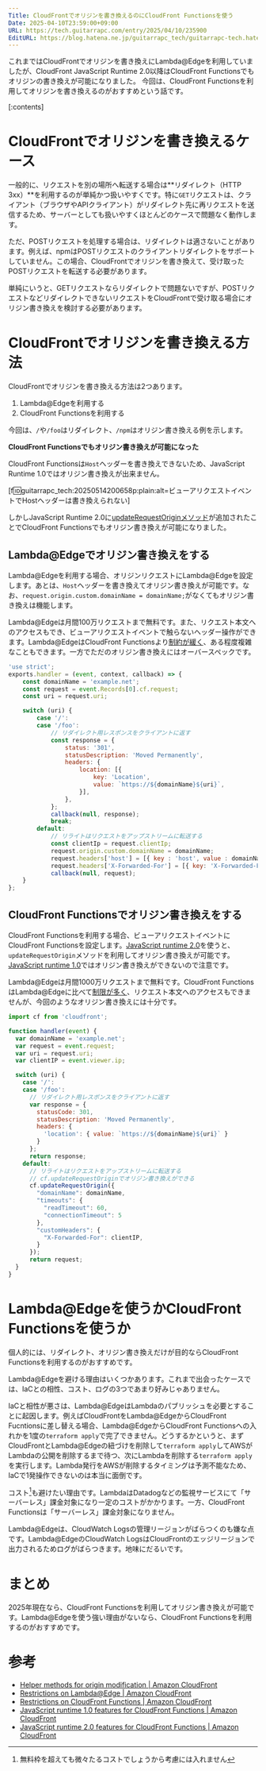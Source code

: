 ```yaml
---
Title: CloudFrontでオリジンを書き換えるのにCloudFront Functionsを使う
Date: 2025-04-10T23:59:00+09:00
URL: https://tech.guitarrapc.com/entry/2025/04/10/235900
EditURL: https://blog.hatena.ne.jp/guitarrapc_tech/guitarrapc-tech.hatenablog.com/atom/entry/6802418398419716657
---
```


これまではCloudFrontでオリジンを書き換えにLambda@Edgeを利用していましたが、CloudFront JavaScript Runtime 2.0以降はCloudFront Functionsでもオリジンの書き換えが可能になりました。
今回は、CloudFront Functionsを利用してオリジンを書き換えるのがおすすめという話です。

[:contents]

# CloudFrontでオリジンを書き換えるケース

一般的に、リクエストを別の場所へ転送する場合は**リダイレクト（HTTP 3xx）**を利用するのが単純かつ扱いやすくです。特に`GET`リクエストは、クライアント（ブラウザやAPIクライアント）がリダイレクト先に再リクエストを送信するため、サーバーとしても扱いやすくほとんどのケースで問題なく動作します。

ただ、POSTリクエストを処理する場合は、リダイレクトは適さないことがあります。例えば、npmはPOSTリクエストのクライアントリダイレクトをサポートしていません。この場合、CloudFrontでオリジンを書き換えて、受け取ったPOSTリクエストを転送する必要があります。

単純にいうと、GETリクエストならリダイレクトで問題ないですが、POSTリクエストなどリダイレクトできないリクエストをCloudFrontで受け取る場合にオリジン書き換えを検討する必要があります。

# CloudFrontでオリジンを書き換える方法

CloudFrontでオリジンを書き換える方法は2つあります。

1. Lambda@Edgeを利用する
2. CloudFront Functionsを利用する

今回は、`/`や`/foo`はリダイレクト、`/npm`はオリジン書き換える例を示します。

**CloudFront Functionsでもオリジン書き換えが可能になった**

CloudFront Functionsは`Host`ヘッダーを書き換えできないため、JavaScript Runtime 1.0ではオリジン書き換えが出来ません。

[f:id:guitarrapc_tech:20250514200658p:plain:alt=ビューアリクエストイベントでHostヘッダーは書き換えられない]

しかしJavaScript Runtime 2.0に[updateRequestOriginメソッド](https://docs.aws.amazon.com/AmazonCloudFront/latest/DeveloperGuide/helper-functions-origin-modification.html#update-request-origin-helper-function)が追加されたことでCloudFront Functionsでもオリジン書き換えが可能になりました。

## Lambda@Edgeでオリジン書き換えをする

Lambda@Edgeを利用する場合、オリジンリクエストにLambda@Edgeを設定します。あとは、`Host`ヘッダーを書き換えてオリジン書き換えが可能です。なお、`request.origin.custom.domainName = domainName;`がなくてもオリジン書き換えは機能します。

Lambda@Edgeは月間100万リクエストまで無料です。また、リクエスト本文へのアクセスもでき、ビューアリクエストイベントで触らないヘッダー操作ができます。Lambda@EdgeはCloudFront Functionsより[制約が緩く](https://docs.aws.amazon.com/AmazonCloudFront/latest/DeveloperGuide/lambda-at-edge-function-restrictions.html)、ある程度複雑なこともできます。一方でただのオリジン書き換えにはオーバースペックです。

```js
'use strict';
exports.handler = (event, context, callback) => {
    const domainName = 'example.net';
    const request = event.Records[0].cf.request;
    const uri = request.uri;

    switch (uri) {
        case '/':
        case '/foo':
            // リダイレクト用レスポンスをクライアントに返す
            const response = {
                status: '301',
                statusDescription: 'Moved Permanently',
                headers: {
                    location: [{
                        key: 'Location',
                        value: `https://${domainName}${uri}`,
                    }],
                },
            };
            callback(null, response);
            break;
        default:
            // リライトはリクエストをアップストリームに転送する
            const clientIp = request.clientIp;
            request.origin.custom.domainName = domainName;
            request.headers['host'] = [{ key : 'host', value : domainName}];
            request.headers['X-Forwarded-For'] = [{ key: 'X-Forwarded-For', value: clientIp }];
            callback(null, request);
    }
};
```

## CloudFront Functionsでオリジン書き換えをする

CloudFront Functionsを利用する場合、ビューアリクエストイベントにCloudFront Functionsを設定します。[JavaScript runtime 2.0](https://docs.aws.amazon.com/AmazonCloudFront/latest/DeveloperGuide/functions-javascript-runtime-20.html)を使うと、`updateRequestOrigin`メソッドを利用してオリジン書き換えが可能です。[JavaScript runtime 1.0](https://docs.aws.amazon.com/AmazonCloudFront/latest/DeveloperGuide/functions-javascript-runtime-10.html)ではオリジン書き換えができないので注意です。

Lambda@Edgeは月間1000万リクエストまで無料です。CloudFront FunctionsはLambda@Edgeに比べて[制限が多く](https://docs.aws.amazon.com/AmazonCloudFront/latest/DeveloperGuide/cloudfront-function-restrictions.html)、リクエスト本文へのアクセスもできませんが、今回のようなオリジン書き換えには十分です。

```js
import cf from 'cloudfront';

function handler(event) {
  var domainName = 'example.net';
  var request = event.request;
  var uri = request.uri;
  var clientIP = event.viewer.ip;

  switch (uri) {
    case '/':
    case '/foo':
      // リダイレクト用レスポンスをクライアントに返す
      var response = {
        statusCode: 301,
        statusDescription: 'Moved Permanently',
        headers: {
          'location': { value: `https://${domainName}${uri}` }
        }
      };
      return response;
    default:
      // リライトはリクエストをアップストリームに転送する
      // cf.updateRequestOriginでオリジン書き換えができる
      cf.updateRequestOrigin({
        "domainName": domainName,
        "timeouts": {
          "readTimeout": 60,
          "connectionTimeout": 5
        },
        "customHeaders": {
          "X-Forwarded-For": clientIP,
        }
      });
      return request;
  }
}
```

# Lambda@Edgeを使うかCloudFront Functionsを使うか

個人的には、リダイレクト、オリジン書き換えだけが目的ならCloudFront Functionsを利用するのがおすすめです。

Lambda@Edgeを避ける理由はいくつかあります。これまで出会ったケースでは、IaCとの相性、コスト、ログの3つであまり好みじゃありません。

IaCと相性が悪さは、Lambda@EdgeはLambdaのパブリッシュを必要とすることに起因します。例えばCloudFrontをLambda@EdgeからCloudFront Fucntionsに差し替える場合、Lambda@EdgeからCloudFront Functionsへの入れかを1度の`terraform apply`で完了できません。どうするかというと、まずCloudFrontとLambda@Edgeの紐づけを削除して`terraform apply`してAWSがLambdaの公開を削除するまで待つ、次にLambdaを削除する`terraform apply`を実行します。Lambda発行をAWSが削除するタイミングは予測不能なため、IaCで1発操作できないのは本当に面倒です。

コスト[^1]も避けたい理由です。LambdaはDatadogなどの監視サービスにて「サーバーレス」課金対象になり一定のコストがかかります。一方、CloudFront Functionsは「サーバーレス」課金対象になりません。

Lambda@Edgeは、CloudWatch Logsの管理リージョンがばらつくのも嫌な点です。Lambda@EdgeのCloudWatch LogsはCloudFrontのエッジリージョンで出力されるためログがばらつきます。地味にだるいです。

# まとめ

2025年現在なら、CloudFront Functionsを利用してオリジン書き換えが可能です。Lambda@Edgeを使う強い理由がないなら、CloudFront Functionsを利用するのがおすすめです。

# 参考

* [Helper methods for origin modification | Amazon CloudFront](https://docs.aws.amazon.com/AmazonCloudFront/latest/DeveloperGuide/helper-functions-origin-modification.html#update-request-origin-helper-function)
* [Restrictions on Lambda@Edge | Amazon CloudFront](https://docs.aws.amazon.com/AmazonCloudFront/latest/DeveloperGuide/lambda-at-edge-function-restrictions.html)
* [Restrictions on CloudFront Functions | Amazon CloudFront](https://docs.aws.amazon.com/AmazonCloudFront/latest/DeveloperGuide/cloudfront-function-restrictions.html)
* [JavaScript runtime 1.0 features for CloudFront Functions | Amazon CloudFront](https://docs.aws.amazon.com/AmazonCloudFront/latest/DeveloperGuide/functions-javascript-runtime-10.html)
* [JavaScript runtime 2.0 features for CloudFront Functions | Amazon CloudFront](https://docs.aws.amazon.com/AmazonCloudFront/latest/DeveloperGuide/functions-javascript-runtime-20.html)

[^1]: 無料枠を超えても微々たるコストでしょうから考慮には入れません
